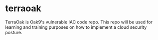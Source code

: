 # terraoak
TerraOak is Oak9's vulnerable IAC code repo.   This repo will be used for learning and training purposes on how to implement a cloud security posture. 

